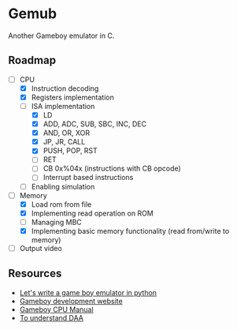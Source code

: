 # Gemub
Another Gameboy emulator in C.

## Roadmap
- [ ] CPU
    - [X] Instruction decoding
    - [X] Registers implementation
    - [ ] ISA implementation
        - [X] LD
        - [X] ADD, ADC, SUB, SBC, INC, DEC
        - [X] AND, OR, XOR
        - [X] JP, JR, CALL
        - [X] PUSH, POP, RST
        - [ ] RET
        - [ ] CB 0x%04x (instructions with CB opcode)
        - [ ] Interrupt based instructions
    - [ ] Enabling simulation
- [ ] Memory
    - [X] Load rom from file
    - [X] Implementing read operation on ROM
    - [ ] Managing MBC
    - [X] Implementing basic memory functionality (read from/write to memory)
- [ ] Output video

## Resources
- [Let's write a game boy emulator in python](https://www.inspiredpython.com/course/game-boy-emulator/let-s-write-a-game-boy-emulator-in-python)
- [Gameboy development website](https://gbdev.io/)
- [Gameboy CPU Manual](http://marc.rawer.de/Gameboy/Docs/GBCPUman.pdf)
- [To understand DAA](https://forums.nesdev.org/viewtopic.php?t=15944)

